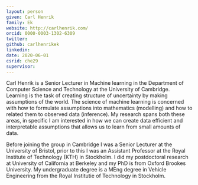 ```yaml
---
layout: person
given: Carl Henrik
family: Ek
website: http://carlhenrik.com/
orcid: 0000-0003-1302-6309
twitter: 
github: carlhenrikek
linkedin: 
date: 2020-06-01
csrid: che29
supervisor: 
---
```


Carl Henrik is a Senior Lecturer in Machine learning in the Department of Computer Science and Technology at the University of Cambridge. Learning is the task of creating structure of uncertainty by making assumptions of the world. The science of machine learning is concerned with how to formulate assumptions into mathematics (modelling) and how to related them to observed data (inference). My research spans both these areas, in specific I am interested in how we can create data efficient and interpretable assumptions that allows us to learn from small amounts of data.

Before joining the group in Cambridge I was a Senior Lecturer at the University of Bristol, prior to this I was an Assistant Professor at the Royal Institute of Technology (KTH) in Stockholm. I did my postdoctoral research at University of California at Berkeley and my PhD is from Oxford Brookes University. My undergraduate degree is a MEng degree in Vehicle Engineering from the Royal Institutie of Technology in Stockholm. 
